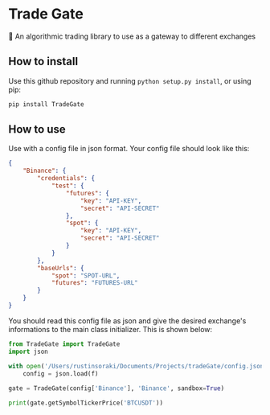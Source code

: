 # Trade Gate
:money_with_wings: An algorithmic trading library to use as a gateway to different exchanges

## How to install
Use this github repository and running ```python setup.py install```, or using pip:
```bash
pip install TradeGate
```

## How to use
Use with a config file in json format. Your config file should look like this:
```json
{
    "Binance": {
        "credentials": {
            "test": {
                "futures": {
                    "key": "API-KEY",
                    "secret": "API-SECRET"
                },
                "spot": {
                    "key": "API-KEY",
                    "secret": "API-SECRET"
                }
            }
        },
        "baseUrls": {
            "spot": "SPOT-URL",
            "futures": "FUTURES-URL"
        }
    }
}
```
You should read this config file as json and give the desired exchange's informations to the main class initializer. This is shown below:
```python
from TradeGate import TradeGate
import json

with open('/Users/rustinsoraki/Documents/Projects/tradeGate/config.json') as f:
    config = json.load(f)
    
gate = TradeGate(config['Binance'], 'Binance', sandbox=True)

print(gate.getSymbolTickerPrice('BTCUSDT'))
```
